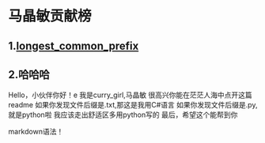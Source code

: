 

# 马晶敏贡献榜



## 1.[longest_common_prefix](https://github.com/guangcity/learning-algorithm/tree/master/%E9%A9%AC%E6%99%B6%E6%95%8F/longest_common_prefix)

## 2.哈哈哈

Hello，小伙伴你好！e
我是curry_girl,马晶敏
很高兴你能在茫茫人海中点开这篇readme
如果你发现文件后缀是.txt,那这是我用C#语言
如果你发现文件后缀是.py,就是python啦
我应该走出舒适区多用python写的
最后，希望这个能帮到你

markdown语法！